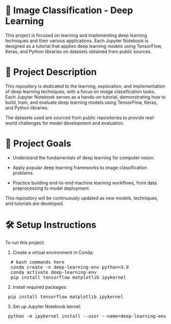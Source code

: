 # 🧠 **Image Classification - Deep Learning**

This project is focused on learning and implementing deep learning techniques and their various applications.
Each Jupyter Notebook is designed as a tutorial that applies deep learning models using TensorFlow, Keras, and Python libraries on datasets obtained from public sources.

# 📖 **Project Description**

This repository is dedicated to the learning, exploration, and implementation of deep learning techniques, with a focus on image classification tasks.
Each Jupyter Notebook serves as a hands-on tutorial, demonstrating how to build, train, and evaluate deep learning models using TensorFlow, Keras, and Python libraries.

The datasets used are sourced from public repositories to provide real-world challenges for model development and evaluation.

# 🎯 **Project Goals**

- Understand the fundamentals of deep learning for computer vision.

- Apply popular deep learning frameworks to image classification problems.

- Practice building end-to-end machine learning workflows, from data preprocessing to model deployment.

This repository will be continuously updated as new models, techniques, and tutorials are developed.

# 🛠️ **Setup Instructions**

To run this project:

1. Create a virtual environment in Conda:

<pre>  # bash commands here 
  conda create -n deep-learning-env python=3.9 
  conda activate deep-learning-env 
  pip install tensorflow matplotlib ipykernel  </pre>

2. Install required packages:

<pre> pip install tensorflow matplotlib ipykernel </pre>

3. Set up Jupyter Notebook kernel:

<pre> python -m ipykernel install --user --name=deep-learning-env </pre>



